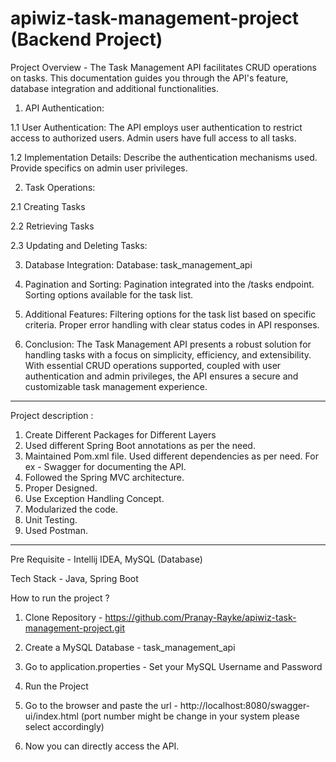 # apiwiz-task-management-project (Backend Project)

Project Overview - The Task Management API facilitates CRUD operations on tasks. This documentation guides you through the API's feature, database integration and additional functionalities.

1. API Authentication:

1.1 User Authentication:
The API employs user authentication to restrict access to authorized users.
Admin users have full access to all tasks.

1.2 Implementation Details:
Describe the authentication mechanisms used.
Provide specifics on admin user privileges.
      
2. Task Operations:
   
2.1 Creating Tasks
   
2.2 Retrieving Tasks

2.3 Updating and Deleting Tasks:

3. Database Integration:
Database: task_management_api

4. Pagination and Sorting:
Pagination integrated into the /tasks endpoint.
Sorting options available for the task list.

5. Additional Features:
Filtering options for the task list based on specific criteria.
Proper error handling with clear status codes in API responses.

6. Conclusion:
The Task Management API presents a robust solution for handling tasks with a focus on simplicity, efficiency, and extensibility. With essential CRUD operations supported, coupled with user authentication and admin privileges, the API ensures a secure and customizable task management experience.

--------------------------------------------------------------------------------------------------------------------------------------------------------------------------------------------------------------------

Project description :

1) Create Different Packages for Different Layers
2) Used different Spring Boot annotations as per the need.
3) Maintained Pom.xml file. Used different dependencies as per need. For ex - Swagger for documenting the API.
4) Followed the Spring MVC architecture.
5) Proper Designed.
6) Use Exception Handling Concept.
7) Modularized the code.
8) Unit Testing.
9) Used Postman.

--------------------------------------------------------------------------------------------------------------------------------------------------------------------------------------------------------------------

Pre Requisite - Intellij IDEA, MySQL (Database)

Tech Stack - Java, Spring Boot

How to run the project ?

1) Clone Repository - https://github.com/Pranay-Rayke/apiwiz-task-management-project.git

2) Create a MySQL Database - task_management_api

3) Go to application.properties - Set your MySQL Username and Password

4) Run the Project

5) Go to the browser and paste the url - http://localhost:8080/swagger-ui/index.html (port number might be change in your system please select accordingly)

6) Now you can directly access the API.

